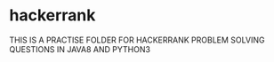 # hackerrank
THIS IS A  PRACTISE FOLDER FOR HACKERRANK PROBLEM SOLVING QUESTIONS IN JAVA8 AND PYTHON3
